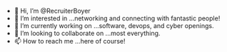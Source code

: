 - 👋 Hi, I’m @RecruiterBoyer
- 👀 I’m interested in ...networking and connecting with fantastic people!
- 🌱 I’m currently working on ...software, devops, and cyber openings.
- 💞️ I’m looking to collaborate on ...most everything.
- 📫 How to reach me ...here of course!

<!---
RecruiterBoyer/RecruiterBoyer is a ✨ special ✨ repository because its `README.md` (this file) appears on your GitHub profile.
You can click the Preview link to take a look at your changes.
--->
